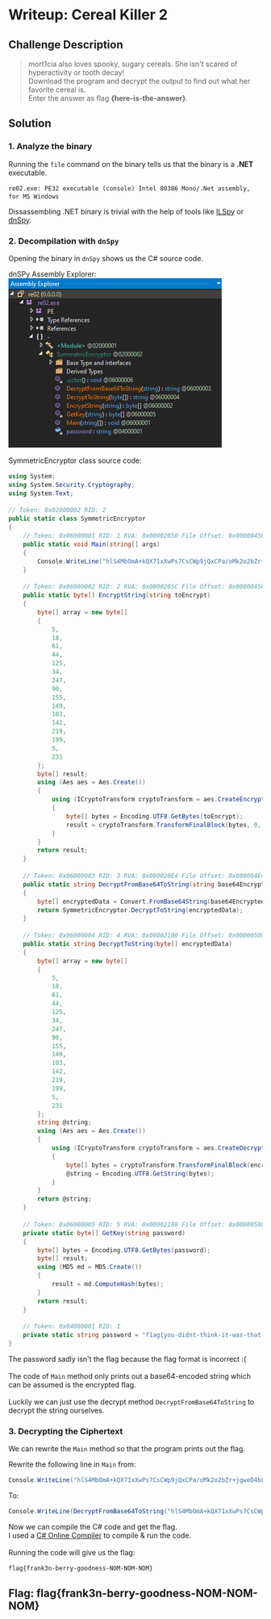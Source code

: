 # Writeup: Cereal Killer 2

## Challenge Description

> mort1cia also loves spooky, sugary cereals. She isn't scared of hyperactivity or tooth decay! \
> Download the program and decrypt the output to find out what her favorite cereal is. \
> Enter the answer as  flag __{here-is-the-answer}__.

## Solution

### 1. Analyze the binary
  
Running the `file` command on the binary tells us that the binary is a __.NET__ executable.

```text
re02.exe: PE32 executable (console) Intel 80386 Mono/.Net assembly, for MS Windows
```

Dissassembling .NET binary is trivial with the help of tools like [ILSpy](https://github.com/icsharpcode/ILSpy) or [dnSpy](https://github.com/dnSpy/dnSpy).

### 2. Decompilation with `dnSpy`

Opening the binary in `dnSpy` shows us the C# source code.

dnSPy Assembly Explorer: \
![dnSPy Assembly Explorer](https://raw.githubusercontent.com/edcod3/ctf-writeups/master/deadfaceCTF-2021/re/cereal_killer_2/assembly-explorer.png "dnSPy Assembly Explorer")

SymmetricEncryptor class source code:
```csharp
using System;
using System.Security.Cryptography;
using System.Text;

// Token: 0x02000002 RID: 2
public static class SymmetricEncryptor
{
	// Token: 0x06000001 RID: 1 RVA: 0x00002050 File Offset: 0x00000450
	public static void Main(string[] args)
	{
		Console.WriteLine("hlS4MbOmA+kQX71xXwPs7CsCWp9jQxCPa/oMk2o2bZr+jgweD4b8u80z5LVoBqC7");
	}

	// Token: 0x06000002 RID: 2 RVA: 0x0000205C File Offset: 0x0000045C
	public static byte[] EncryptString(string toEncrypt)
	{
		byte[] array = new byte[]
		{
			5,
			18,
			61,
			44,
			125,
			34,
			247,
			90,
			155,
			149,
			103,
			142,
			219,
			199,
			5,
			231
		};
		byte[] result;
		using (Aes aes = Aes.Create())
		{
			using (ICryptoTransform cryptoTransform = aes.CreateEncryptor(array, array))
			{
				byte[] bytes = Encoding.UTF8.GetBytes(toEncrypt);
				result = cryptoTransform.TransformFinalBlock(bytes, 0, bytes.Length);
			}
		}
		return result;
	}

	// Token: 0x06000003 RID: 3 RVA: 0x000020E4 File Offset: 0x000004E4
	public static string DecryptFromBase64ToString(string base64Encrypted)
	{
		byte[] encryptedData = Convert.FromBase64String(base64Encrypted);
		return SymmetricEncryptor.DecryptToString(encryptedData);
	}

	// Token: 0x06000004 RID: 4 RVA: 0x00002100 File Offset: 0x00000500
	public static string DecryptToString(byte[] encryptedData)
	{
		byte[] array = new byte[]
		{
			5,
			18,
			61,
			44,
			125,
			34,
			247,
			90,
			155,
			149,
			103,
			142,
			219,
			199,
			5,
			231
		};
		string @string;
		using (Aes aes = Aes.Create())
		{
			using (ICryptoTransform cryptoTransform = aes.CreateDecryptor(array, array))
			{
				byte[] bytes = cryptoTransform.TransformFinalBlock(encryptedData, 0, encryptedData.Length);
				@string = Encoding.UTF8.GetString(bytes);
			}
		}
		return @string;
	}

	// Token: 0x06000005 RID: 5 RVA: 0x00002188 File Offset: 0x00000588
	private static byte[] GetKey(string password)
	{
		byte[] bytes = Encoding.UTF8.GetBytes(password);
		byte[] result;
		using (MD5 md = MD5.Create())
		{
			result = md.ComputeHash(bytes);
		}
		return result;
	}

	// Token: 0x04000001 RID: 1
	private static string password = "f1ag{you-didnt-think-it-was-that-easy-did-you}";
}
```

The password sadly isn't the flag because the flag format is incorrect :( \
\
The code of `Main` method only prints out a base64-encoded string which can be assumed is the encrypted flag. \
\
Luckily we can just use the decrypt method `DecryptFromBase64ToString` to decrypt the string ourselves.


### 3. Decrypting the Ciphertext

We can rewrite the `Main` method so that the program prints out the flag.

Rewrite the following line in `Main` from:

```csharp
Console.WriteLine("hlS4MbOmA+kQX71xXwPs7CsCWp9jQxCPa/oMk2o2bZr+jgweD4b8u80z5LVoBqC7");
```

To: 

```csharp
Console.WriteLine(DecryptFromBase64ToString("hlS4MbOmA+kQX71xXwPs7CsCWp9jQxCPa/oMk2o2bZr+jgweD4b8u80z5LVoBqC7"));
```

Now we can compile the C# code and get the flag. \
I used a [C# Online Compiler](https://dotnetfiddle.net/) to compile & run the code. \
\
Running the code will give us the flag:

```
flag{frank3n-berry-goodness-NOM-NOM-NOM}
```

## Flag: flag{frank3n-berry-goodness-NOM-NOM-NOM}